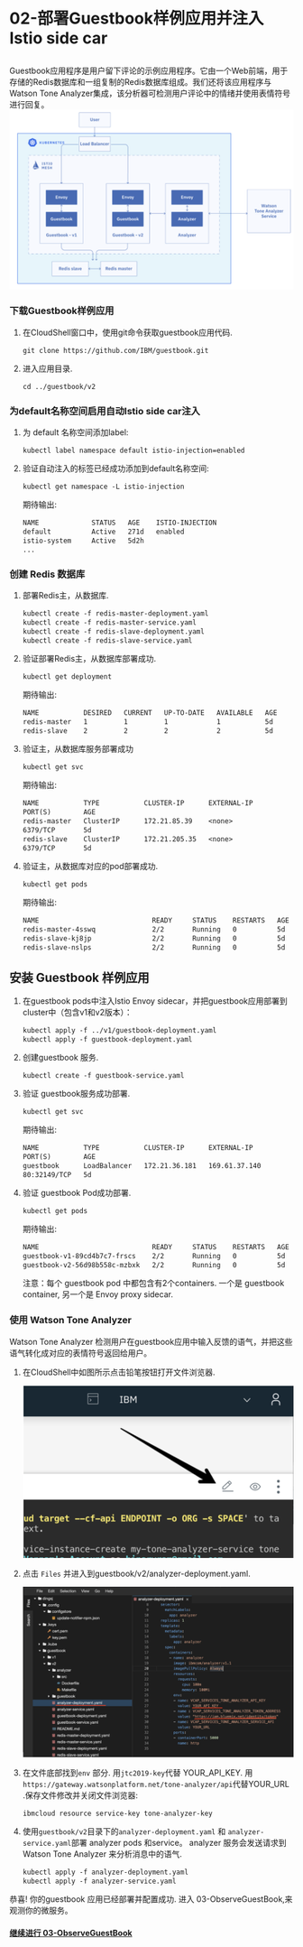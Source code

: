 # 02-部署Guestbook样例应用并注入Istio side car


## 
Guestbook应用程序是用户留下评论的示例应用程序。它由一个Web前端，用于存储的Redis数据库和一组复制的Redis数据库组成。我们还将该应用程序与Watson Tone Analyzer集成，该分析器可检测用户评论中的情绪并使用表情符号进行回复。
![](https://github.com/irisdingbj/IstioLab/blob/master/images/GuestBook.png)

### 下载Guestbook样例应用

1. 在CloudShell窗口中，使用git命令获取guestbook应用代码.

    ```shell
    git clone https://github.com/IBM/guestbook.git
    ```

2. 进入应用目录.

    ```shell
    cd ../guestbook/v2
    ```

### 为default名称空间启用自动Istio side car注入


1. 为 default 名称空间添加label:
    
    ``` shell
    kubectl label namespace default istio-injection=enabled
    ```
    
2. 验证自动注入的标签已经成功添加到default名称空间:
    
    ``` shell
    kubectl get namespace -L istio-injection
    ```
    
    期待输出:
    ``` shell
    NAME             STATUS   AGE    ISTIO-INJECTION
    default          Active   271d   enabled
    istio-system     Active   5d2h
    ...
    ```

### 创建 Redis 数据库


1. 部署Redis主，从数据库.

    ``` shell
    kubectl create -f redis-master-deployment.yaml
    kubectl create -f redis-master-service.yaml
    kubectl create -f redis-slave-deployment.yaml
    kubectl create -f redis-slave-service.yaml
    ```

2. 验证部署Redis主，从数据库部署成功.

    ```shell
    kubectl get deployment
    ```
    期待输出:
    ```shell
    NAME           DESIRED   CURRENT   UP-TO-DATE   AVAILABLE   AGE
    redis-master   1         1         1            1           5d
    redis-slave    2         2         2            2           5d
    ```

3. 验证主，从数据库服务部署成功

    ```shell
    kubectl get svc
    ```
    期待输出:
    ```shell
    NAME           TYPE           CLUSTER-IP      EXTERNAL-IP     PORT(S)        AGE
    redis-master   ClusterIP      172.21.85.39    <none>          6379/TCP       5d
    redis-slave    ClusterIP      172.21.205.35   <none>          6379/TCP       5d
    ```

4. 验证主，从数据库对应的pod部署成功.

    ```shell
    kubectl get pods
    ```
    期待输出:
    ```shell
    NAME                            READY     STATUS    RESTARTS   AGE
    redis-master-4sswq              2/2       Running   0          5d
    redis-slave-kj8jp               2/2       Running   0          5d
    redis-slave-nslps               2/2       Running   0          5d
    ```

## 安装 Guestbook 样例应用

1. 在guestbook pods中注入Istio Envoy sidecar，并把guestbook应用部署到cluster中（包含v1和v2版本）： 

    ```shell
    kubectl apply -f ../v1/guestbook-deployment.yaml
    kubectl apply -f guestbook-deployment.yaml
    ```


2. 创建guestbook 服务.

    ```shell
    kubectl create -f guestbook-service.yaml
    ```

3. 验证 guestbook服务成功部署.

    ```shell
    kubectl get svc
    ```
    期待输出:
    ```shell
    NAME           TYPE           CLUSTER-IP      EXTERNAL-IP     PORT(S)        AGE
    guestbook      LoadBalancer   172.21.36.181   169.61.37.140   80:32149/TCP   5d
    ```

4. 验证 guestbook Pod成功部署.

    ```shell
    kubectl get pods
    ```
    期待输出:
    ```shell
    NAME                            READY     STATUS    RESTARTS   AGE
    guestbook-v1-89cd4b7c7-frscs    2/2       Running   0          5d
    guestbook-v2-56d98b558c-mzbxk   2/2       Running   0          5d
    ```

    注意：每个 guestbook pod 中都包含有2个containers. 一个是 guestbook container, 另一个是 Envoy proxy sidecar.

### 使用 Watson Tone Analyzer
Watson Tone Analyzer 检测用户在guestbook应用中输入反馈的语气，并把这些语气转化成对应的表情符号返回给用户。

1. 在CloudShell中如图所示点击铅笔按钮打开文件浏览器.

    ![](https://github.com/irisdingbj/IstioLab/blob/master/images/Find-analyzer-deployment.png)

2. 点击 `Files` 并进入到guestbook/v2/analyzer-deployment.yaml.

    ![](https://github.com/irisdingbj/IstioLab/blob/master/images/edit-analyzer-deployment.png)

3. 在文件底部找到`env` 部分. 用`jtc2019-key`代替 YOUR_API_KEY. 用`https://gateway.watsonplatform.net/tone-analyzer/api`代替YOUR_URL .保存文件修改并关闭文件浏览器:

    ```shell
    ibmcloud resource service-key tone-analyzer-key
    ```

5. 使用`guestbook/v2`目录下的`analyzer-deployment.yaml` 和 `analyzer-service.yaml`部署 analyzer pods 和service。 analyzer 服务会发送请求到 Watson Tone Analyzer 来分析消息中的语气.

    ```shell
    kubectl apply -f analyzer-deployment.yaml
    kubectl apply -f analyzer-service.yaml
    ```

恭喜! 你的guestbook 应用已经部署并配置成功. 进入 03-ObserveGuestBook,来观测你的微服务。

#### [继续进行 03-ObserveGuestBook](../03-ObserveGuestBook/README.md)